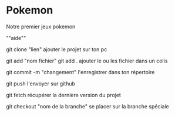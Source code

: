 # Pokemon
Notre premier jeux pokemon

""aide""

git clone "lien"
ajouter le projet sur ton pc

git add "nom fichier"
git add .
ajouter le ou les fichier dans un colis

git commit -m "changement"
l'enregistrer dans ton répertoire

git push
l'envoyer sur github

git fetch
récupérer la dernière version du projet

git checkout "nom de la branche"
se placer sur la branche spéciale
